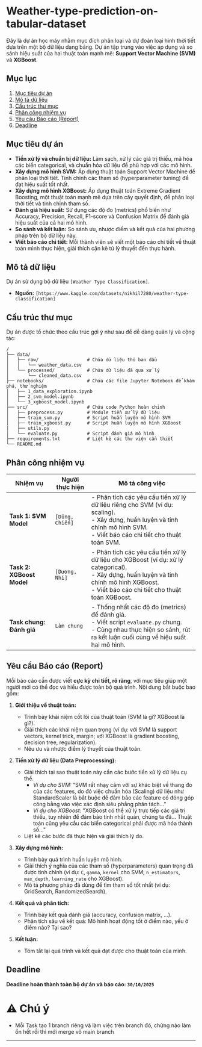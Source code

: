 # Weather-type-prediction-on-tabular-dataset

Đây là dự án học máy nhằm mục đích phân loại và dự đoán loại hình thời tiết dựa trên một bộ dữ liệu dạng bảng. Dự án tập trung vào việc áp dụng và so sánh hiệu suất của hai thuật toán mạnh mẽ: **Support Vector Machine (SVM)** và **XGBoost**.

## Mục lục
1. [Mục tiêu dự án](#mục-tiêu-dự-án)
2. [Mô tả dữ liệu](#mô-tả-dữ-liệu)
3. [Cấu trúc thư mục](#cấu-trúc-thư-mục)
4. [Phân công nhiệm vụ](#phân-công-nhiệm-vụ)
5. [Yêu cầu Báo cáo (Report)](#yêu-cầu-báo-cáo-report)
6. [Deadline](#deadline)

## Mục tiêu dự án
- **Tiền xử lý và chuẩn bị dữ liệu:** Làm sạch, xử lý các giá trị thiếu, mã hóa các biến categorical, và chuẩn hóa dữ liệu để phù hợp với các mô hình.
- **Xây dựng mô hình SVM:** Áp dụng thuật toán Support Vector Machine để phân loại thời tiết. Tinh chỉnh các tham số (hyperparameter tuning) để đạt hiệu suất tốt nhất.
- **Xây dựng mô hình XGBoost:** Áp dụng thuật toán Extreme Gradient Boosting, một thuật toán mạnh mẽ dựa trên cây quyết định, để phân loại thời tiết và tinh chỉnh tham số.
- **Đánh giá hiệu suất:** Sử dụng các độ đo (metrics) phổ biến như Accuracy, Precision, Recall, F1-score và Confusion Matrix để đánh giá hiệu suất của cả hai mô hình.
- **So sánh và kết luận:** So sánh ưu, nhược điểm và kết quả của hai phương pháp trên bộ dữ liệu này.
- **Viết báo cáo chi tiết:** Mỗi thành viên sẽ viết một báo cáo chi tiết về thuật toán mình thực hiện, giải thích cặn kẽ từ lý thuyết đến thực hành.

## Mô tả dữ liệu
Dự án sử dụng bộ dữ liệu `[Weather Type Classification]`.
- **Nguồn:** `[https://www.kaggle.com/datasets/nikhil7280/weather-type-classification]`

## Cấu trúc thư mục
Dự án được tổ chức theo cấu trúc gợi ý như sau để dễ dàng quản lý và cộng tác:
```
/
├── data/
│   ├── raw/                  # Chứa dữ liệu thô ban đầu
│   │   └── weather_data.csv
│   └── processed/            # Chứa dữ liệu đã qua xử lý
│       └── cleaned_data.csv
├── notebooks/                # Chứa các file Jupyter Notebook để khám phá, thử nghiệm
│   ├── 1_data_exploration.ipynb
│   ├── 2_svm_model.ipynb
│   └── 3_xgboost_model.ipynb
├── src/                      # Chứa code Python hoàn chỉnh
│   ├── preprocess.py         # Module tiền xử lý dữ liệu
│   ├── train_svm.py          # Script huấn luyện mô hình SVM
│   ├── train_xgboost.py      # Script huấn luyện mô hình XGBoost
|   ├── utils.py
│   └── evaluate.py           # Script đánh giá mô hình
├── requirements.txt          # Liệt kê các thư viện cần thiết
└── README.md
```

## Phân công nhiệm vụ

| Nhiệm vụ | Người thực hiện | Mô tả công việc |
|---|---|---|
| **Task 1: SVM Model** | `[Dũng, Chiến]` | - Phân tích các yêu cầu tiền xử lý dữ liệu riêng cho SVM (ví dụ: scaling).<br>- Xây dựng, huấn luyện và tinh chỉnh mô hình SVM.<br>- Viết báo cáo chi tiết cho thuật toán SVM. |
| **Task 2: XGBoost Model** | `[Dương, Nhi]` | - Phân tích các yêu cầu tiền xử lý dữ liệu cho XGBoost (ví dụ: xử lý categorical).<br>- Xây dựng, huấn luyện và tinh chỉnh mô hình XGBoost.<br>- Viết báo cáo chi tiết cho thuật toán XGBoost. |
| **Task chung: Đánh giá** | `Làm chung` | - Thống nhất các độ đo (metrics) để đánh giá.<br>- Viết script `evaluate.py` chung.<br>- Cùng nhau thực hiện so sánh, rút ra kết luận cuối cùng về hiệu suất hai mô hình. |


## Yêu cầu Báo cáo (Report)
Mỗi báo cáo cần được viết **cực kỳ chi tiết, rõ ràng**, với mục tiêu giúp một người mới có thể đọc và hiểu được toàn bộ quá trình. Nội dung bắt buộc bao gồm:

1.  **Giới thiệu về thuật toán:**
    -   Trình bày khái niệm cốt lõi của thuật toán (SVM là gì? XGBoost là gì?).
    -   Giải thích các khái niệm quan trọng (ví dụ: với SVM là support vectors, kernel trick, margin; với XGBoost là gradient boosting, decision tree, regularization).
    -   Nêu ưu và nhược điểm lý thuyết của thuật toán.

2.  **Tiền xử lý dữ liệu (Data Preprocessing):**
    -   Giải thích tại sao thuật toán này cần các bước tiền xử lý dữ liệu cụ thể.
        -   *Ví dụ cho SVM:* "SVM rất nhạy cảm với sự khác biệt về thang đo của các features, do đó việc chuẩn hóa (Scaling) dữ liệu như StandardScaler là bắt buộc để đảm bảo các feature có đóng góp công bằng vào việc xác định siêu phẳng phân tách..."
        -   *Ví dụ cho XGBoost:* "XGBoost có thể xử lý trực tiếp các giá trị thiếu, tuy nhiên để đảm bảo tính nhất quán, chúng ta đã... Thuật toán cũng yêu cầu các biến categorical phải được mã hóa thành số..."
    -   Liệt kê các bước đã thực hiện và giải thích lý do.

3.  **Xây dựng mô hình:**
    -   Trình bày quá trình huấn luyện mô hình.
    -   Giải thích ý nghĩa của các tham số (hyperparameters) quan trọng đã được tinh chỉnh (ví dụ: `C`, `gamma`, `kernel` cho SVM; `n_estimators`, `max_depth`, `learning_rate` cho XGBoost).
    -   Mô tả phương pháp đã dùng để tìm tham số tốt nhất (ví dụ: GridSearch, RandomizedSearch).

4.  **Kết quả và phân tích:**
    -   Trình bày kết quả đánh giá (accuracy, confusion matrix, ...).
    -   Phân tích sâu về kết quả: Mô hình hoạt động tốt ở điểm nào, yếu ở điểm nào? Tại sao?

5.  **Kết luận:**
    -   Tóm tắt lại quá trình và kết quả đạt được cho thuật toán của mình.

## Deadline
**Deadline hoàn thành toàn bộ dự án và báo cáo: `30/10/2025`**

# ⚠️ Chú ý
  - Mỗi Task tạo 1 branch riêng và làm việc trên branch đó, chừng nào làm ổn hết rồi thì mới merge vô main branch
---
